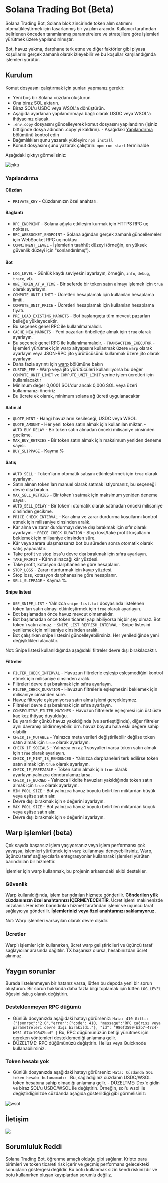 # Solana Trading Bot (Beta)

Solana Trading Bot, Solana blok zincirinde token alım satımını otomatikleştirmek için tasarlanmış bir yazılım aracıdır.
Kullanıcı tarafından belirlenen önceden tanımlanmış parametrelere ve stratejilere göre işlemleri yürütmek üzere yapılandırılmıştır.

Bot, havuz yakma, darphane terk etme ve diğer faktörler gibi piyasa koşullarını gerçek zamanlı olarak izleyebilir ve bu koşullar karşılandığında işlemleri yürütür.

## Kurulum

Komut dosyasını çalıştırmak için şunları yapmanız gerekir:

- Yeni boş bir Solana cüzdanı oluşturun
- Ona biraz SOL aktarın.
- Biraz SOL'u USDC veya WSOL'a dönüştürün.
- Aşağıda ayarlanan yapılandırmaya bağlı olarak USDC veya WSOL'a ihtiyacınız olacak.
- `.env.copy` dosyasını güncelleyerek komut dosyasını yapılandırın (işiniz bittiğinde dosya adından .copy'yi kaldırın). - Aşağıdaki [Yapılandırma](#yapılandırma) bölümünü kontrol edin
- Bağımlılıkları şunu yazarak yükleyin: `npm install`
- Komut dosyasını şunu yazarak çalıştırın: `npm run start` terminalde

Aşağıdaki çıktıyı görmelisiniz:

![çıktı](readme/output.png)

### Yapılandırma

#### Cüzdan

- `PRIVATE_KEY` - Cüzdanınızın özel anahtarı.

#### Bağlantı

- `RPC_ENDPOINT` - Solana ağıyla etkileşim kurmak için HTTPS RPC uç noktası.
- `RPC_WEBSOCKET_ENDPOINT` - Solana ağından gerçek zamanlı güncellemeler için WebSocket RPC uç noktası.
- `COMMITMENT_LEVEL` - İşlemlerin taahhüt düzeyi (örneğin, en yüksek güvenlik düzeyi için "sonlandırılmış").

#### Bot

- `LOG_LEVEL` - Günlük kaydı seviyesini ayarlayın, örneğin, `info`, `debug`, `trace`, vb.
- `ONE_TOKEN_AT_A_TIME` - Bir seferde bir token satın almayı işlemek için `true` olarak ayarlayın.
- `COMPUTE_UNIT_LIMIT` - Ücretleri hesaplamak için kullanılan hesaplama limiti.
- `COMPUTE_UNIT_PRICE` - Ücretleri hesaplamak için kullanılan hesaplama fiyatı.
- `PRE_LOAD_EXISTING_MARKETS` - Bot başlangıçta tüm mevcut pazarları belleğe yükleyecektir.
- Bu seçenek genel RPC ile kullanılmamalıdır.
- `CACHE_NEW_MARKETS` - Yeni pazarları önbelleğe almak için `true` olarak ayarlayın.
- Bu seçenek genel RPC ile kullanılmamalıdır. - `TRANSACTION_EXECUTOR` - İşlemleri yürütmek için warp altyapısını kullanmak üzere `warp` olarak ayarlayın veya JSON-RPC jito yürütücüsünü kullanmak üzere jito olarak ayarlayın
- Daha fazla ayrıntı için [warp](#warp-transactions-beta) bölümüne bakın
- `CUSTOM_FEE` - Warp veya jito yürütücüleri kullanılıyorsa bu değer `COMPUTE_UNIT_LIMIT` ve `COMPUTE_UNIT_LIMIT` yerine işlem ücretleri için kullanılacaktır
- Minimum değer 0,0001 SOL'dur ancak 0,006 SOL veya üzeri kullanmanızı öneririz
- Bu ücrete ek olarak, minimum solana ağ ücreti uygulanacaktır

#### Satın al

- `QUOTE_MINT` - Hangi havuzların kesileceği, USDC veya WSOL.
- `QUOTE_AMOUNT` - Her yeni token satın almak için kullanılan miktar. - `AUTO_BUY_DELAY` - Bir token satın almadan önceki milisaniye cinsinden gecikme.
- `MAX_BUY_RETRIES` - Bir token satın almak için maksimum yeniden deneme sayısı.
- `BUY_SLIPPAGE` - Kayma %

#### Satış

- `AUTO_SELL` - Token'ların otomatik satışını etkinleştirmek için `true` olarak ayarlayın.
- Satın alınan token'ları manuel olarak satmak istiyorsanız, bu seçeneği devre dışı bırakın.
- `MAX_SELL_RETRIES` - Bir token'ı satmak için maksimum yeniden deneme sayısı.
- `AUTO_SELL_DELAY` - Bir token'ı otomatik olarak satmadan önceki milisaniye cinsinden gecikme.
- `PRICE_CHECK_INTERVAL` - Kar alma ve zarar durdurma koşullarını kontrol etmek için milisaniye cinsinden aralık.
- Kar alma ve zarar durdurmayı devre dışı bırakmak için sıfır olarak ayarlayın. - `PRICE_CHECK_DURATION` - Stop loss/take profit koşullarını beklemek için milisaniye cinsinden süre.
- Kâr veya zarara ulaşmazsanız bot bu süreden sonra otomatik olarak satış yapacaktır.
- Take profit ve stop loss'u devre dışı bırakmak için sıfıra ayarlayın.
- `TAKE_PROFIT` - Kârın alınacağı kâr yüzdesi.
- Take profit, kotasyon darphanesine göre hesaplanır.
- `STOP_LOSS` - Zararı durdurmak için kayıp yüzdesi.
- Stop loss, kotasyon darphanesine göre hesaplanır.
- `SELL_SLIPPAGE` - Kayma %.

#### Snipe listesi

- `USE_SNIPE_LIST` - Yalnızca `snipe-list.txt` dosyasında listelenen token'ları satın almayı etkinleştirmek için `true` olarak ayarlayın.
- Bot başlamadan önce havuz mevcut olmamalıdır.
- Bot başlamadan önce token ticareti yapılabiliyorsa hiçbir şey olmaz. Bot token'ı satın almaz. - `SNIPE_LIST_REFRESH_INTERVAL` - Snipe listesini yenilemek için milisaniye cinsinden aralık.
- Bot çalışırken snipe listesini güncelleyebilirsiniz. Her yenilediğinde yeni değişiklikleri alacaktır.

Not: Snipe listesi kullanıldığında aşağıdaki filtreler devre dışı bırakılacaktır.

#### Filtreler

- `FILTER_CHECK_INTERVAL` - Havuzun filtrelerle eşleşip eşleşmediğini kontrol etmek için milisaniye cinsinden aralık.
- Filtreleri devre dışı bırakmak için sıfıra ayarlayın.
- `FILTER_CHECK_DURATION` - Havuzun filtrelerle eşleşmesini beklemek için milisaniye cinsinden süre.
- Havuz filtreyle eşleşmiyorsa satın alma işlemi gerçekleşmez.
- Filtreleri devre dışı bırakmak için sıfıra ayarlayın.
- `CONSECUTIVE_FILTER_MATCHES` - Havuzun filtrelerle eşleşmesi için üst üste kaç kez ihtiyaç duyulduğu.
- Bu yararlıdır çünkü havuz yakıldığında (ve sertleştiğinde), diğer filtreler aynı davranışı bildirmeyebilir. örn. havuz boyutu hala eski değere sahip olabilir
- `CHECK_IF_MUTABLE` - Yalnızca meta verileri değiştirilebilir değilse token satın almak için `true` olarak ayarlayın.
- `CHECK_IF_SOCIALS` - Yalnızca en az 1 sosyalleri varsa token satın almak için `true` olarak ayarlayın.
- `CHECK_IF_MINT_IS_RENOUNCED` - Yalnızca darphaneleri terk edilirse token satın almak için `true` olarak ayarlayın.
- `CHECK_IF_FREEZABLE` - Token satın almak için `true` olarak ayarlayın.yalnızca dondurulamazlarsa.
- `CHECK_IF_BURNED` - Yalnızca likidite havuzları yakıldığında token satın almak için `true` olarak ayarlayın.
- `MIN_POOL_SIZE` - Bot yalnızca havuz boyutu belirtilen miktardan büyük veya eşitse satın alır.
- Devre dışı bırakmak için `0` değerini ayarlayın.
- `MAX_POOL_SIZE` - Bot yalnızca havuz boyutu belirtilen miktardan küçük veya eşitse satın alır.
- Devre dışı bırakmak için `0` değerini ayarlayın.

## Warp işlemleri (beta)

Çok sayıda başarısız işlem yaşıyorsanız veya işlem performansı çok yavaşsa, işlemleri yürütmek için `warp` kullanmayı deneyebilirsiniz.
Warp, üçüncü taraf sağlayıcılarla entegrasyonlar kullanarak işlemleri yürüten barındırılan bir hizmettir.

İşlemler için warp kullanmak, bu projenin arkasındaki ekibi destekler.

### Güvenlik

Warp kullanıldığında, işlem barındırılan hizmete gönderilir. **Gönderilen yük cüzdanınızın özel anahtarınızı İÇERMEYECEKTİR**. Ücret işlemi makinenizde imzalanır.
Her istek barındırılan hizmet tarafından işlenir ve üçüncü taraf sağlayıcıya gönderilir.
**İşlemlerinizi veya özel anahtarınızı saklamıyoruz.**

Not: Warp işlemleri varsayılan olarak devre dışıdır.

### Ücretler

Warp'ı işlemler için kullanırken, ücret warp geliştiricileri ve üçüncü taraf sağlayıcılar arasında dağıtılır.
TX başarısız olursa, hesabınızdan ücret alınmaz.

## Yaygın sorunlar

Burada listelenmeyen bir hatanız varsa, lütfen bu depoda yeni bir sorun oluşturun.
Bir sorun hakkında daha fazla bilgi toplamak için lütfen `LOG_LEVEL` öğesini `debug` olarak değiştirin.

### Desteklenmeyen RPC düğümü

- Günlük dosyanızda aşağıdaki hatayı görürseniz:
`Hata: 410 Gitti: {"jsonrpc":"2.0","error":{"code": 410, "message":"RPC çağrısı veya parametreleri devre dışı bırakıldı."}, "id": "986f3599-b2b7-47c4-b951-074c19842bad" }`
Bu, RPC düğümünüzün betiği yürütmek için gereken yöntemleri desteklemediği anlamına gelir.
- DÜZELTME: RPC düğümünüzü değiştirin. Helius veya Quicknode kullanabilirsiniz.

### Token hesabı yok

- Günlük dosyanızda aşağıdaki hatayı görürseniz:
`Hata: Cüzdanda SOL token hesabı bulunamadı: `
Bu, sağladığınız cüzdanın USDC/WSOL token hesabına sahip olmadığı anlamına gelir. - DÜZELTME: Dex'e gidin ve biraz SOL'u USDC/WSOL ile değiştirin. Örneğin, sol'u wsol ile değiştirdiğinizde cüzdanda aşağıda gösterildiği gibi görmelisiniz:

![wsol](readme/wsol.png)

## İletişim

[![](https://img.shields.io/discord/1201826085655023616?color=5865F2&logo=Discord&style=flat-square)](https://discord.gg/xYUETCA2aP)

## Sorumluluk Reddi

Solana Trading Bot, öğrenme amaçlı olduğu gibi sağlanır.
Kripto para birimleri ve token ticareti risk içerir ve geçmiş performans gelecekteki sonuçların göstergesi değildir.
Bu botu kullanmak sizin kendi riskinizdir ve botu kullanırken oluşan kayıplardan sorumlu değiliz.
